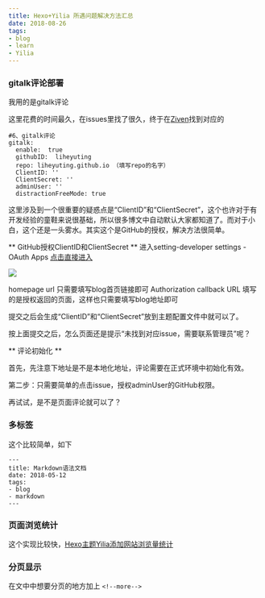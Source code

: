 ```yaml
---
title: Hexo+Yilia 所遇问题解决方法汇总
date: 2018-08-26
tags: 
- blog
- learn
- Yilia
---
```


### gitalk评论部署 ###
我用的是gitalk评论

这里花费的时间最久，在issues里找了很久，终于在[Ziven](https://ziven.cc/2018/07/03/Hexo%E4%B8%BB%E9%A2%98yilia%E5%A2%9E%E5%8A%A0gitalk%E8%AF%84%E8%AE%BA%E6%8F%92%E4%BB%B6/?nsukey=%2BijgAVH%2B4eCTudP96Bul1%2FQsAa44sS5wREOMSjzWZhpp5HNtgQ5lYQXXWgsrEjpRXfaVUvIfj1pVXj%2FYnFSdjAf0TR900HBBZYQThmSrRTtVwFlzfcGL9KfVT67ohG1XyYvT35Te2BXTqDo5Vh8nrUA6pr55q0Xs2nagi4yyiQFrPsRNMcql82iJ5ltbcivhdE%2Fe3i3m8aBleHrwZkGOWA%3D%3D)找到对应的

```
#6、gitalk评论
gitalk:
  enable:  true
  githubID:  liheyuting  
  repo: liheyuting.github.io （填写repo的名字）
  ClientID: ''
  ClientSecret: ''
  adminUser: ''
  distractionFreeMode: true
 ```

这里涉及到一个很重要的疑惑点是“ClientID”和“ClientSecret”，这个也许对于有开发经验的童鞋来说很基础，所以很多博文中自动默认大家都知道了。而对于小白，这个还是一头雾水。其实这个是GitHub的授权，解决方法很简单。

<!--more--> 

** GitHub授权ClientID和ClientSecret **
进入setting-developer settings - OAuth Apps
[点击直接进入](https://github.com/settings/applications/861324)

![](/img/client.png)

homepage url 只需要填写blog首页链接即可
Authorization callback URL 填写的是授权返回的页面，这样也只需要填写blog地址即可

提交之后会生成“ClientID”和“ClientSecret”放到主题配置文件中就可以了。

按上面提交之后，怎么页面还是提示“未找到对应issue，需要联系管理员”呢？

** 评论初始化 **

首先，先注意下地址是不是本地化地址，评论需要在正式环境中初始化有效。

第二步：只需要简单的点击issue，授权adminUser的GitHub权限。

再试试，是不是页面评论就可以了？


### 多标签 ###

这个比较简单，如下
``` 
---
title: Markdown语法文档
date: 2018-05-12
tags: 
- blog 
- markdown
---
```

### 页面浏览统计 ##

这个实现比较快，[Hexo主题Yilia添加网站浏览量统计](https://ziven.cc/2018/06/25/Hexo%E4%B8%BB%E9%A2%98Yilia%E6%B7%BB%E5%8A%A0%E7%BD%91%E7%AB%99%E6%B5%8F%E8%A7%88%E9%87%8F%E7%BB%9F%E8%AE%A1/)

### 分页显示 ##

在文中中想要分页的地方加上
`<!--more--> `
